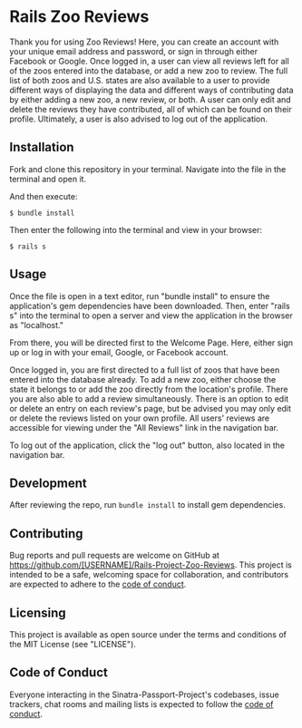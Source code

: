 # Rails Zoo Reviews

Thank you for using Zoo Reviews! Here, you can create an account with your unique email address and password, or sign in through either Facebook or Google. Once logged in, a user can view all reviews left for all of the zoos entered into the database, or add a new zoo to review. The full list of both zoos and U.S. states are also available to a user to provide different ways of displaying the data and different ways of contributing data by either adding a new zoo, a new review, or both. A user can only edit and delete the reviews they have contributed, all of which can be found on their profile. Ultimately, a user is also advised to log out of the application.

## Installation

Fork and clone this repository in your terminal. 
Navigate into the file in the terminal and open it.

And then execute:

    $ bundle install

Then enter the following into the terminal and view in your browser:

    $ rails s


## Usage

Once the file is open in a text editor, run "bundle install" to ensure the application's gem dependencies have been downloaded. Then, enter "rails s" into the terminal to open a server and view the application in the browser as "localhost."

From there, you will be directed first to the Welcome Page. Here, either sign up or log in with your email, Google, or Facebook account.

Once logged in, you are first directed to a full list of zoos that have been entered into the database already. To add a new zoo, either choose the state it belongs to or add the zoo directly from the location's profile. There you are also able to add a review simultaneously. There is an option to edit or delete an entry on each review's page, but be advised you may only edit or delete the reviews listed on your own profile. All users' reviews are accessible for viewing under the "All Reviews" link in the navigation bar.

To log out of the application, click the "log out" button, also located in the navigation bar. 

## Development

After reviewing the repo, run `bundle install` to install gem dependencies. 

## Contributing

Bug reports and pull requests are welcome on GitHub at https://github.com/[USERNAME]/Rails-Project-Zoo-Reviews. This project is intended to be a safe, welcoming space for collaboration, and contributors are expected to adhere to the [code of conduct](https://github.com/[USERNAME]/Rails-Project-Zoo-Reviews/blob/master/CODE_OF_CONDUCT.md).

## Licensing

This project is available as open source under the terms and conditions of the MIT License (see "LICENSE").

## Code of Conduct

Everyone interacting in the Sinatra-Passport-Project's codebases, issue trackers, chat rooms and mailing lists is expected to follow the [code of conduct](https://github.com/[USERNAME]/Rails-Project-Zoo-Reviews/blob/master/CODE_OF_CONDUCT.md).
